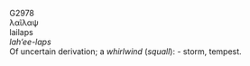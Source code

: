 G2978  
λαῖλαψ  
lailaps  
*lah‘ee-laps*  
Of uncertain derivation; a *whirlwind* (*squall*): - storm, tempest.  
